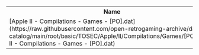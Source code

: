 <table>
<tr><th>Name</th><th>Size</th></tr>
<tr><td>
[Apple II - Compilations - Games - [PO].dat](https://raw.githubusercontent.com/open-retrogaming-archive/dat-catalog/main/root/basic/TOSEC/Apple/II/Compilations/Games/[PO]/Apple II - Compilations - Games - [PO].dat)
</td><td>2677</td></tr>
</table>
